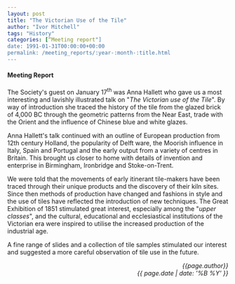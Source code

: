 ```yaml
---
layout: post
title: "The Victorian Use of the Tile"
author: "Ivor Mitchell"
tags: "History"
categories: [“Meeting report"]
date: 1991-01-31T00:00:00+00:00
permalink: /meeting_reports/:year-:month-:title.html
---
```

#### Meeting Report ####

The Society's guest on January 17<sup>th</sup> was Anna Hallett who gave us a most interesting and lavishly illustrated talk on "*The Victorian use of the Tile*". By way of introduction she traced the history of the tile from the glazed brick of 4,000 BC through the geometric patterns from the Near East, trade with the Orient and the influence of Chinese blue and white glazes. 

Anna Hallett's talk continued with an outline of European production from 12th century Holland, the popularity of Delft ware, the Moorish influence in Italy, Spain and Portugal and the early output from a variety of centres in Britain. This brought us closer to home with details of invention and enterprise in Birmingham, Ironbridge and Stoke-on-Trent. 

We were told that the movements of early itinerant tile-makers have been traced through their unique products and the discovery of their kiln sites. Since then methods of production have changed and fashions in style and the use of tiles have reflected the introduction of new techniques. The Great Exhibition of 1851 stimulated great interest, especially among the "*upper classes*", and the cultural, educational and ecclesiastical institutions of the Victorian era were inspired to utilise the increased production of the industrial age. 

A fine range of slides and a collection of tile samples stimulated our interest and suggested a more careful observation of tile use in the future.

<p align="right"><i> {{page.author}} <br> {{ page.date | date: '%B %Y' }} </i></p>
